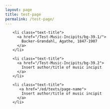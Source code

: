 ```yaml
---
layout: page
title: test-page
permalink: /test-page/
---
```


<div class="toc">
  <ul class="post">
    
    <li class="text-title">
      <a href="/Test-Music-Incipits/bg-39.1/">
        Backer-Grøndahl, Agathe, 1847-1907
      </a>
    </li>
    
    <li class="text-title">
      <a href="/Test-Music-Incipits/bg-39.2">
        Insert author/title of music incipit
      </a>
    </li>
    
    <li class="text-title">
       <a href="/ed/texts/page-name">
        Insert author/title of music incipit
      </a>
    </li>
  
  </ul>
</div>
